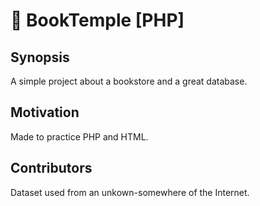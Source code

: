 # 🐘 BookTemple [PHP]

## Synopsis

A simple project about a bookstore and a great database.

## Motivation

Made to practice PHP and HTML.

## Contributors
Dataset used from an unkown-somewhere of the Internet.
